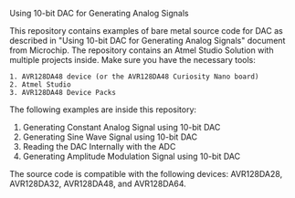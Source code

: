 Using 10-bit DAC for Generating Analog Signals

This repository contains examples of bare metal source code for DAC as described in "Using 10-bit DAC for Generating Analog Signals" document from Microchip.
The repository contains an Atmel Studio Solution with multiple projects inside. Make sure you have the necessary tools:

    1. AVR128DA48 device (or the AVR128DA48 Curiosity Nano board)
    2. Atmel Studio
    3. AVR128DA48 Device Packs

The following examples are inside this repository:

   1. Generating Constant Analog Signal using 10-bit DAC</li>
   2. Generating Sine Wave Signal using 10-bit DAC</li>
   3. Reading the DAC Internally with the ADC</li>
   4. Generating Amplitude Modulation Signal using 10-bit DAC</li>

The source code is compatible with the following devices: AVR128DA28, AVR128DA32, AVR128DA48, and AVR128DA64.

